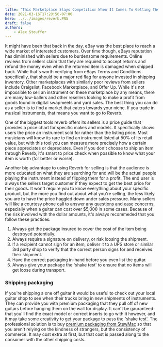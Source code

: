 ```yaml
---
title: "This Marketplace Slays Competition When It Comes To Getting The Best Price For Your Gear"
date: 2021-03-16T17:20:56-07:00
hero: ../../images/reverb.PNG
draft: false
authors:
    - Alex Stouffer
---
```


It might have been that back in the day, eBay was the best place to reach a wide market of interested customers. Over time though, eBays reputation has diminished with sellers due to burdensome requirements. Online reviews from sellers claim that they are required to accept returns and refund the money even when the returned item is damaged when shipped back. While that's worth verifying from eBays Terms and Conditions specifically, that should be a major red flag for anyone invested in shipping inventory. Other  marketplaces with similarly poor reviews from sellers include Craigslist, Facebook Marketplace, and Offer Up. While it's not impossible to sell an instrument on these marketplace by any means, there are many low-ballers and other resellers looking to make a profit from goods found in digital swapmeets and yard sales. The best thing you can do as a seller is to find a market that caters towards your niche. If you trade in musical instruments, that means you want to go to Reverb.

One of the biggest tools reverb offers its sellers is a price guide that provides a price chart for specific makes and models. It specifically shows users the price an instrument sold for rather than the listing price. Most musicians will know its rare to find an instrument listed at 50% of its retail value, but with this tool you can measure more precisely how a certain piece appreciates or depreciates. Even if you don't choose to ship an item through Reverb, it's smart to price check when possible to know what your item is worth (for better or worse).

Another big advantage to using Reverb for selling is that the audience is more educated on what they are searching for and will be the actual people playing the instrument instead of flipping them for a profit. The end user is always the sellers target customer if they expect to get the best price for their goods. It won't require you to know everything about your specific product, but the more you find out about what you're selling, the less likely you are to have the price haggled down under sales pressure. Many sellers will like a courtesy phone call to answer any questions and ease concerns, especially when a guitar can cost over $5,000 in some cases. Because of the risk involved with the dollar amounts, it's always recommeded that you follow these practices.

1. Always get the package insured to cover the cost of the item being destroyed potentially.
2. Always require a signature on delivery, or risk loosing the shipment.
3. If a recipient cannot sign for an item, deliver it to a UPS store or similar 3rd party shop to verify that the correct person signs for and receives their shipment.
4. Have the correct packaging in-hand before you even list the guitar.
5. Always give your package the 'shake test' to ensure that no items will get loose during transport.

### Shipping packaging

If you're shipping a one off guitar it would be useful to check out your local guitar shop to see when their trucks bring in new shipments of instruments. They can provide you with premium packaging that they pull off of new guitars before hanging them on the wall for display. It can't be gauranteed that you'll find the exact model or correct inserts to go with it however, and it may take some creativity to get your package to pass the 'shake test'. The professional solution is to buy [premium packaging from StewMac](https://www.stewmac.com/luthier-tools-and-supplies/supplies/guitar-shipping/electric-guitar-shipping-system-for-guitars-without-cases.html) so that you aren't relying on the kindness of strangers, but the consistency of commerce. It may cost extra at first, but that cost is passed along to the consumer with the other shipping costs.